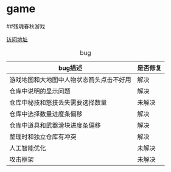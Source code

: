# game

##残魂春秋游戏

[访问地址](http://hongming-github.github.io/game/index.html)

<table>
   <caption>bug</caption>
   <thead>
      <tr>
         <th>bug描述</th>
         <th>是否修复</th>
      </tr>
   </thead>
   <tbody>
      <tr>
         <td>游戏地图和大地图中人物状态箭头点击不好用</td>
         <td>解决</td>
      </tr>
      <tr>
         <td>仓库中说明的显示问题</td>
         <td>解决</td>
      </tr>
      <tr>
         <td>仓库中秘技和怒技丢失需要选择数量</td>
         <td>未解决</td>
      </tr>
      <tr>
         <td>仓库中选择数量进度条偏移</td>
         <td>解决</td>
      </tr>
      <tr>
         <td>仓库中道具和武器滑块进度条偏移</td>
         <td>解决</td>
      </tr>
      <tr>
         <td>整理时和独立仓库有冲突</td>
         <td>解决</td>
      </tr>
      <tr>
         <td>人工智能优化</td>
         <td>未解决</td>
      </tr>
      <tr>
         <td>攻击框架</td>
         <td>未解决</td>
      </tr>
   </tbody>
</table>
